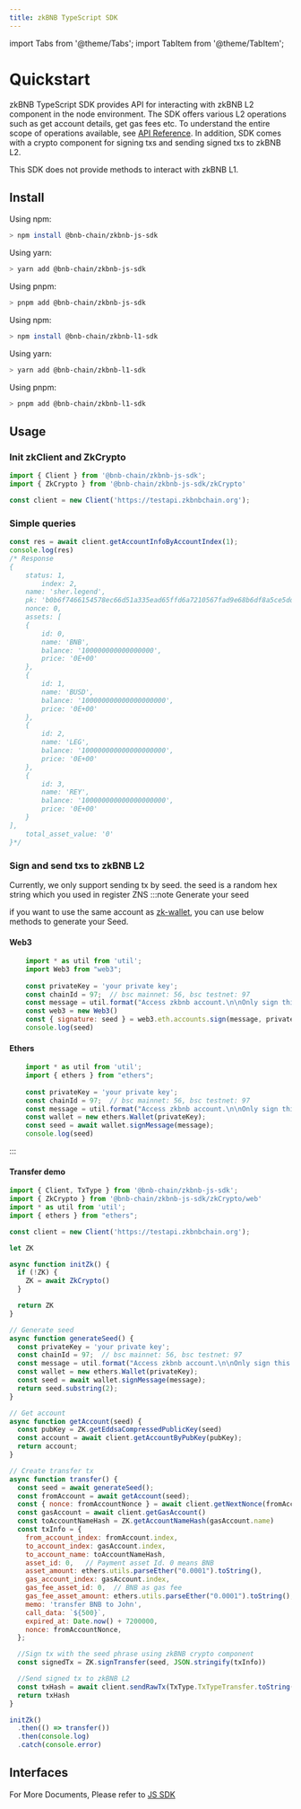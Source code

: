 ```yaml
---
title: zkBNB TypeScript SDK
---
```

import Tabs from '@theme/Tabs';
import TabItem from '@theme/TabItem';

# Quickstart
zkBNB TypeScript SDK provides API for interacting with zkBNB L2 component in the node environment.
The SDK offers various L2 operations such as get account details, get gas fees etc.
To understand the entire scope of operations available, see [API Reference](/docs/zkbnb-api).
In addition, SDK comes with a crypto component for signing txs and sending signed txs to zkBNB L2.

This SDK does not provide methods to interact with zkBNB L1.
## Install

<Tabs>
<TabItem value="jsSdk" label="zkBNB Js SDK">
Using npm:

```bash
> npm install @bnb-chain/zkbnb-js-sdk
```

Using yarn:

```bash
> yarn add @bnb-chain/zkbnb-js-sdk
```

Using pnpm:

```bash
> pnpm add @bnb-chain/zkbnb-js-sdk
```
</TabItem>
<TabItem value="useTs" label="zkBNB L1 SDK">
Using npm:

```bash
> npm install @bnb-chain/zkbnb-l1-sdk
```

Using yarn:

```bash
> yarn add @bnb-chain/zkbnb-l1-sdk
```

Using pnpm:

```bash
> pnpm add @bnb-chain/zkbnb-l1-sdk
```
</TabItem>
</Tabs>


## Usage


### Init zkClient and ZkCrypto

```javascript
import { Client } from '@bnb-chain/zkbnb-js-sdk';
import { ZkCrypto } from '@bnb-chain/zkbnb-js-sdk/zkCrypto'

const client = new Client('https://testapi.zkbnbchain.org');
```

### Simple queries

```javascript
const res = await client.getAccountInfoByAccountIndex(1);
console.log(res)
/* Response
{
    status: 1,
        index: 2,
    name: 'sher.legend',
    pk: 'b0b6f7466154578ec66d51a335ead65ffd6a7210567fad9e68b6df8a5ce5dd85',
    nonce: 0,
    assets: [
    {
        id: 0,
        name: 'BNB',
        balance: '100000000000000000',
        price: '0E+00'
    },
    {
        id: 1,
        name: 'BUSD',
        balance: '100000000000000000000',
        price: '0E+00'
    },
    {
        id: 2,
        name: 'LEG',
        balance: '100000000000000000000',
        price: '0E+00'
    },
    {
        id: 3,
        name: 'REY',
        balance: '100000000000000000000',
        price: '0E+00'
    }
],
    total_asset_value: '0'
}*/

```

### Sign and send txs to zkBNB L2
Currently, we only support sending tx by seed. the seed is a random hex string which you used in register ZNS
:::note Generate your seed

️if you want to use the same account as [zk-wallet](https://test.zkbnbchain.org/wallet), you can use below methods to generate your Seed.
#### Web3
```javascript
    import * as util from 'util';
    import Web3 from "web3";
    
    const privateKey = 'your private key';
    const chainId = 97;  // bsc mainnet: 56, bsc testnet: 97
    const message = util.format("Access zkbnb account.\n\nOnly sign this message for a trusted client!\nChain ID: %s.", chainId);
    const web3 = new Web3()
    const { signature: seed } = web3.eth.accounts.sign(message, privateKey);
    console.log(seed)
```

#### Ethers
```javascript
    import * as util from 'util';
    import { ethers } from "ethers";
    
    const privateKey = 'your private key';
    const chainId = 97;  // bsc mainnet: 56, bsc testnet: 97
    const message = util.format("Access zkbnb account.\n\nOnly sign this message for a trusted client!\nChain ID: %s.", chainId);
    const wallet = new ethers.Wallet(privateKey);
    const seed = await wallet.signMessage(message);
    console.log(seed)
```
:::

#### Transfer demo
```javascript
import { Client, TxType } from '@bnb-chain/zkbnb-js-sdk';
import { ZkCrypto } from '@bnb-chain/zkbnb-js-sdk/zkCrypto/web'
import * as util from 'util';
import { ethers } from "ethers";

const client = new Client('https://testapi.zkbnbchain.org');

let ZK

async function initZk() {
  if (!ZK) {
    ZK = await ZkCrypto()
  }

  return ZK
}

// Generate seed
async function generateSeed() {
  const privateKey = 'your private key';
  const chainId = 97;  // bsc mainnet: 56, bsc testnet: 97
  const message = util.format("Access zkbnb account.\n\nOnly sign this message for a trusted client!\nChain ID: %s.", chainId);
  const wallet = new ethers.Wallet(privateKey);
  const seed = await wallet.signMessage(message);
  return seed.substring(2);
}

// Get account
async function getAccount(seed) {
  const pubKey = ZK.getEddsaCompressedPublicKey(seed)
  const account = await client.getAccountByPubKey(pubKey);
  return account;
}

// Create transfer tx
async function transfer() {
  const seed = await generateSeed();
  const fromAccount = await getAccount(seed);
  const { nonce: fromAccountNonce } = await client.getNextNonce(fromAccount.index)
  const gasAccount = await client.getGasAccount()
  const toAccountNameHash = ZK.getAccountNameHash(gasAccount.name)
  const txInfo = {
    from_account_index: fromAccount.index,
    to_account_index: gasAccount.index,
    to_account_name: toAccountNameHash,
    asset_id: 0,   // Payment asset Id. 0 means BNB
    asset_amount: ethers.utils.parseEther("0.0001").toString(),
    gas_account_index: gasAccount.index,
    gas_fee_asset_id: 0,  // BNB as gas fee
    gas_fee_asset_amount: ethers.utils.parseEther("0.0001").toString(),
    memo: 'transfer BNB to John',
    call_data: `${500}`,
    expired_at: Date.now() + 7200000,
    nonce: fromAccountNonce,
  };

  //Sign tx with the seed phrase using zkBNB crypto component
  const signedTx = ZK.signTransfer(seed, JSON.stringify(txInfo))

  //Send signed tx to zkBNB L2
  const txHash = await client.sendRawTx(TxType.TxTypeTransfer.toString(), signedTx)
  return txHash
}

initZk()
  .then(() => transfer())
  .then(console.log)
  .catch(console.error)
```

## Interfaces
For More Documents, Please refer to [JS SDK](../zkbnb-js-sdk/quickstart.md)

